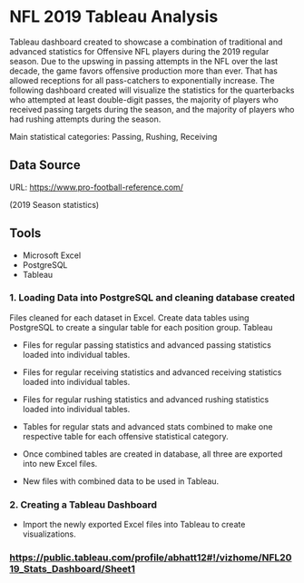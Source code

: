 # NFL 2019 Tableau Analysis
Tableau dashboard created to showcase a combination of traditional and advanced statistics for Offensive NFL players during the 2019 regular season.
Due to the upswing in passing attempts in the NFL over the last decade, the game favors offensive production more than ever. That has allowed receptions for all pass-catchers to exponentially increase. The following dashboard created will visualize the statistics for the quarterbacks who attempted at least double-digit passes, the majority of players who received passing targets during the season, and the majority of players who had rushing attempts during the season.

Main statistical categories: Passing, Rushing, Receiving



## Data Source
URL: https://www.pro-football-reference.com/ 

(2019 Season statistics)


## Tools

* Microsoft Excel
* PostgreSQL
* Tableau



### 1. Loading Data into PostgreSQL and cleaning database created

Files cleaned for each dataset in Excel. Create data tables using PostgreSQL to create a singular table for each position group.
Tableau

* Files for regular passing statistics and advanced passing statistics loaded into individual tables.
* Files for regular receiving statistics and advanced receiving statistics loaded into individual tables.
* Files for regular rushing statistics and advanced rushing statistics loaded into individual tables.
* Tables for regular stats and advanced stats combined to make one respective table for each offensive statistical category.

* Once combined tables are created in database, all three are exported into new Excel files.
* New files with combined data to be used in Tableau.

### 2. Creating a Tableau Dashboard

* Import the newly exported Excel files into Tableau to create visualizations.

### https://public.tableau.com/profile/abhatt12#!/vizhome/NFL2019_Stats_Dashboard/Sheet1 
